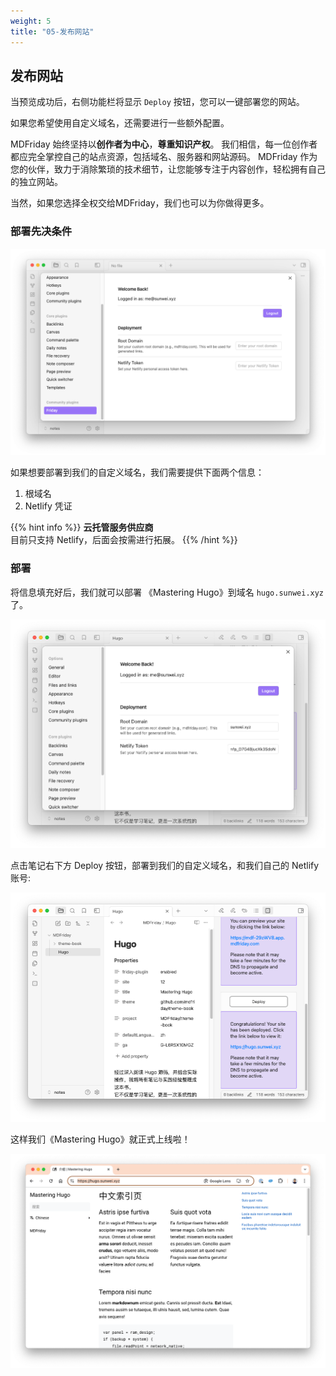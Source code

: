 ```yaml
---
weight: 5
title: "05-发布网站"
---
```


## 发布网站

当预览成功后，右侧功能栏将显示 `Deploy` 按钮，您可以一键部署您的网站。

如果您希望使用自定义域名，还需要进行一些额外配置。

MDFriday 始终坚持以**创作者为中心**，**尊重知识产权**。
我们相信，每一位创作者都应完全掌控自己的站点资源，包括域名、服务器和网站源码。
MDFriday 作为您的伙伴，致力于消除繁琐的技术细节，让您能够专注于内容创作，轻松拥有自己的独立网站。

当然，如果您选择全权交给MDFriday，我们也可以为你做得更多。

### 部署先决条件

![Deployment](../images/login.png)

如果想要部署到我们的自定义域名，我们需要提供下面两个信息：

1. 根域名
2. Netlify 凭证

{{% hint info %}}
**云托管服务供应商**  
目前只支持 Netlify，后面会按需进行拓展。
{{% /hint %}}


### 部署

将信息填充好后，我们就可以部署 《Mastering Hugo》到域名 `hugo.sunwei.xyz` 了。

![Friday Deployment Settings](images/deployment-setting.png)

点击笔记右下方 Deploy 按钮，部署到我们的自定义域名，和我们自己的 Netlify 账号:

![Friday Deploy](images/deploy.png)

这样我们《Mastering Hugo》就正式上线啦！

![Live](images/live.png)
